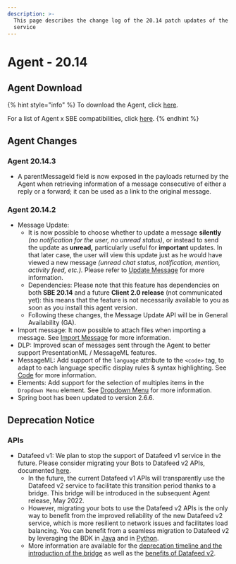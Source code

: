 ```yaml
---
description: >-
  This page describes the change log of the 20.14 patch updates of the Agent
  service
---
```


# Agent - 20.14

## Agent Download

{% hint style="info" %}
To download the Agent, click [here](https://storage.googleapis.com/sym-platform/developers/rest-api/agent-20.14.3.zip).

For a list of Agent x SBE compatibilities, click [here](../../agent-guide/sbe-x-agent-compatibility-matrix.md).
{% endhint %}

## Agent Changes

### Agent 20.14.3

* A parentMessageId field is now exposed in the payloads returned by the Agent when retrieving information of a message consecutive of either a reply or a forward; it can be used as a link to the original message.

### Agent 20.14.2

* Message Update:
  * It is now possible to choose whether to update a message **silently** _(no notification for the user, no unread status)_, or instead to send the update as **unread,** particularly useful for **important** updates. In that later case, the user will view this update just as he would have viewed a new message _(unread chat status, notification, mention, activity feed, etc.)._ Please refer to [Update Message](https://developers.symphony.com/restapi/v20.14/reference/update-message-v4) for more information.
  * Dependencies: Please note that this feature has dependencies on both **SBE 20.14** and a future **Client 2.0 release** (not communicated yet): this means that the feature is not necessarily available to you as soon as you install this agent version.
  * Following these changes, the Message Update API will be in General Availability (GA).
* Import message: It now possible to attach files when importing a message. See [Import Message](https://developers.symphony.com/restapi/v20.14/reference/import-message-v4) for more information.
* DLP: Improved scan of messages sent through the Agent to better support PresentationML / MessageML features.
* MessageML: Add support of the `language` attribute to the `<code>` tag, to adapt to each language specific display rules & syntax highlighting. See [Code](https://docs.developers.symphony.com/building-bots-on-symphony/messages/overview-of-messageml/messageml-basic-format-tags/text-level-formatting-and-semantics#tags) for more information.
* Elements: Add support for the selection of multiples items in the `Dropdown Menu` element. See [Dropdown Menu](https://docs.developers.symphony.com/building-bots-on-symphony/messages/overview-of-messageml/symphony-elements-1/dropdown-menu#attributes) for more information.
* Spring boot has been updated to version 2.6.6.





## **Deprecation Notice**

### **APIs**

* Datafeed v1: We plan to stop the support of Datafeed v1 service in the future. Please consider migrating your Bots to Datafeed v2 APIs, documented [here](https://developers.symphony.com/restapi/v20.14/reference/create-datafeed-v5).&#x20;
  * In the future, the current Datafeed v1 APIs will transparently use the Datafeed v2 service to facilitate this transition period thanks to a bridge. This bridge will be introduced in the subsequent Agent release, May 2022.
  * However, migrating your bots to use the Datafeed v2 APIs is the only way to benefit from the improved reliability of the new Datafeed v2 service, which is more resilient to network issues and facilitates load balancing. You can benefit from a seamless migration to Datafeed v2 by leveraging the BDK in [Java](https://symphony-bdk-java.finos.org) and in [Python](https://symphony-bdk-python.finos.org).
  * More information are available for the [deprecation timeline and the introduction of the bridge](https://docs.developers.symphony.com/building-bots-on-symphony/datafeed) as well as the [benefits of Datafeed v2](https://developers.symphony.com/restapi/v20.14/reference/datafeed).&#x20;

